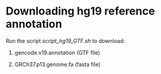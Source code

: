 Downloading hg19 reference annotation
===============

Run the script *script_hg19_GTF.sh* to download:

1) gencode.v19.annotation (GTF file)

2) GRCh37.p13.genome.fa (fasta file)
